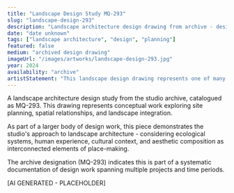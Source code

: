 ```yaml
---
title: "Landscape Design Study MQ-293"
slug: "landscape-design-293"
description: "Landscape architecture design drawing from archive - design exploration"
date: "date unknown"
tags: ["landscape architecture", "design", "planning"]
featured: false
medium: "archived design drawing"
imageUrl: "/images/artworks/landscape-design-293.jpg"
year: 2024
availability: "archive"
artistStatement: "This landscape design drawing represents one of many conceptual studies in the studio's archive. Each drawing captures a moment of spatial thinking - exploring relationships between built and natural environments, circulation patterns, and the integration of functional and aesthetic considerations. These archived studies document the iterative design process through which ideas are tested, refined, and evolved. [AI GENERATED - PLACEHOLDER]"
---
```


A landscape architecture design study from the studio archive, catalogued as MQ-293. This drawing represents conceptual work exploring site planning, spatial relationships, and landscape integration.

As part of a larger body of design work, this piece demonstrates the studio's approach to landscape architecture - considering ecological systems, human experience, cultural context, and aesthetic composition as interconnected elements of place-making.

The archive designation (MQ-293) indicates this is part of a systematic documentation of design work spanning multiple projects and time periods.

[AI GENERATED - PLACEHOLDER]
